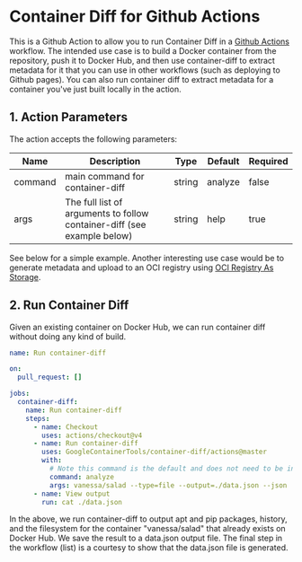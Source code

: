 # Container Diff for Github Actions

This is a Github Action to allow you to run Container Diff in a 
[Github Actions](https://help.github.com/articles/about-github-actions/#about-github-actions)
workflow. The intended use case is to build a Docker container from the repository,
push it to Docker Hub, and then use container-diff to extract metadata for it that
you can use in other workflows (such as deploying to Github pages). You can also run
container diff to extract metadata for a container you've just built locally in the action.

## 1. Action Parameters

The action accepts the following parameters:

| Name | Description | Type| Default | Required |
|------|-------------|-----|---------|----------|
| command | main command for container-diff | string | analyze | false |
| args  | The full list of arguments to follow container-diff (see example below) | string | help | true |

See below for a simple example. Another interesting use case would be to generate metadata and upload
to an OCI registry using [OCI Registry As Storage](https://oras.land/).

## 2. Run Container Diff

Given an existing container on Docker Hub, we can run container diff
without doing any kind of build.

```yaml
name: Run container-diff

on: 
  pull_request: []

jobs:
  container-diff:
    name: Run container-diff
    steps:
      - name: Checkout
        uses: actions/checkout@v4
      - name: Run container-diff
        uses: GoogleContainerTools/container-diff/actions@master
        with:
          # Note this command is the default and does not need to be included
          command: analyze          
          args: vanessa/salad --type=file --output=./data.json --json
      - name: View output
        run: cat ./data.json
```

In the above, we run container-diff to output apt and pip packages, history,
and the filesystem for the container "vanessa/salad" that already exists on
Docker Hub. We save the result to a data.json output file. The final step in 
the workflow (list) is a courtesy to show that the data.json file is generated.
